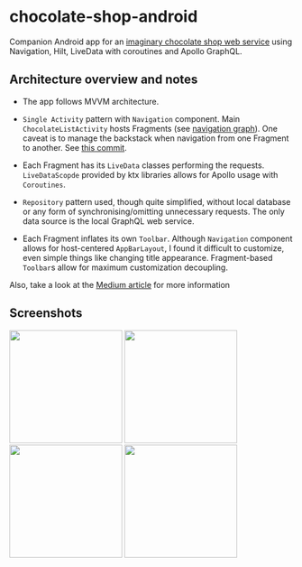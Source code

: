 # chocolate-shop-android

Companion Android app for an [imaginary chocolate shop web service](https://github.com/tolmachevroman/chocolate-shop) using Navigation, Hilt, LiveData with coroutines and Apollo GraphQL.

## Architecture overview and notes

* The app follows MVVM architecture. 

* `Single Activity` pattern with `Navigation` component. Main `ChocolateListActivity` hosts Fragments (see [navigation graph](https://github.com/tolmachevroman/chocolate-shop-android/blob/master/app/src/main/res/navigation/chocolate_list_graph.xml)). 
One caveat is to manage the backstack when navigation from one Fragment to another. See [this commit](29aad4ef9cb70487ec81aef0b0aa382f89a4e2dd).

* Each Fragment has its `LiveData` classes performing the requests. `LiveDataScopde` provided by ktx libraries allows for Apollo usage with `Coroutines`.  

* `Repository` pattern used, though quite simplified, without local database or any form of synchronising/omitting unnecessary requests. 
The only data source is the local GraphQL web service. 

* Each Fragment inflates its own `Toolbar`. Although `Navigation` component allows for host-centered `AppBarLayout`, I found it difficult to customize, 
even simple things like changing title appearance. Fragment-based `Toolbar`s allow for maximum customization decoupling.

Also, take a look at the [Medium article]() for more information

## Screenshots

<p float="left">
  <img src="https://user-images.githubusercontent.com/560815/129159585-58d3c98d-95f9-40bf-89c9-12f8b50ecd97.png" width="200" />
  <img src="https://user-images.githubusercontent.com/560815/129159693-59200108-dfff-4677-9d96-dfc90dbfed52.png" width="200" /> 
  <img src="https://user-images.githubusercontent.com/560815/129160797-d42cb4d1-c34e-400c-b617-5d74aa737aa7.png" width="200" />
<img src="https://user-images.githubusercontent.com/560815/129161224-ba5bc1f4-e8c2-4b7f-9933-fa0ab425e3cf.png" width="200" />
</p>
